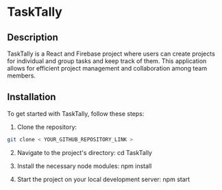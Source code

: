 # TaskTally

## Description
TaskTally is a React and Firebase project where users can create projects for individual and group tasks and keep track of them. This application allows for efficient project management and collaboration among team members.

## Installation

To get started with TaskTally, follow these steps:

1. Clone the repository:

```bash
git clone < YOUR_GITHUB_REPOSITORY_LINK >

```

2. Navigate to the project's directory:
 cd TaskTally

3. Install the necessary node modules:
 npm install

4. Start the project on your local development server:
 npm start   


  

